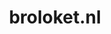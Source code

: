 ---
layout: post
title:  "broloket.nl"
internal_url:  "/data/broloket.nl.html"
categories: dutchgov
---
